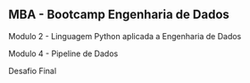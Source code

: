 ## MBA - Bootcamp Engenharia de Dados

Modulo 2 - Linguagem Python aplicada a Engenharia de Dados

Modulo 4 - Pipeline de Dados

Desafio Final